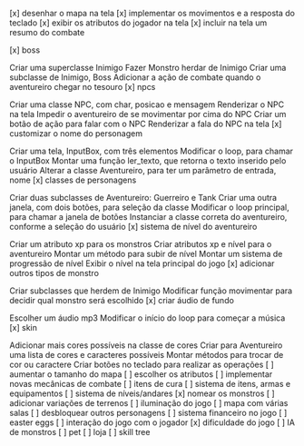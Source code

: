 [x] desenhar o mapa na tela 
[x] implementar os movimentos e a resposta do teclado 
[x] exibir os atributos do jogador na tela 
[x] incluir na tela um resumo do combate

[x] boss

Criar uma superclasse Inimigo
Fazer Monstro herdar de Inimigo
Criar uma subclasse de Inimigo, Boss
Adicionar a ação de combate quando o aventureiro chegar no tesouro
[x] npcs

Criar uma classe NPC, com char, posicao e mensagem
Renderizar o NPC na tela
Impedir o aventureiro de se movimentar por cima do NPC
Criar um botão de ação para falar com o NPC
Renderizar a fala do NPC na tela
[x] customizar o nome do personagem

Criar uma tela, InputBox, com três elementos
Modificar o loop, para chamar o InputBox
Montar uma função ler_texto, que retorna o texto inserido pelo usuário
Alterar a classe Aventureiro, para ter um parâmetro de entrada, nome
[x] classes de personagens

Criar duas subclasses de Aventureiro: Guerreiro e Tank
Criar uma outra janela, com dois botões, para seleção da classe
Modificar o loop principal, para chamar a janela de botões
Instanciar a classe correta do aventureiro, conforme a seleção do usuário
[x] sistema de nível do aventureiro

Criar um atributo xp para os monstros
Criar atributos xp e nível para o aventureiro
Montar um método para subir de nível
Montar um sistema de progressão de nível
Exibir o nível na tela principal do jogo
[x] adicionar outros tipos de monstro

Criar subclasses que herdem de Inimigo
Modificar função movimentar para decidir qual monstro será escolhido
[x] criar áudio de fundo

Escolher um áudio mp3
Modificar o início do loop para começar a música
[x] skin

Adicionar mais cores possíveis na classe de cores
Criar para Aventureiro uma lista de cores e caracteres possíveis
Montar métodos para trocar de cor ou caractere
Criar botões no teclado para realizar as operações
[ ] aumentar o tamanho do mapa 
[ ] escolher os atributos 
[ ] implementar novas mecânicas de combate 
[ ] itens de cura 
[ ] sistema de itens, armas e equipamentos 
[ ] sistema de níveis/andares 
[x] nomear os monstros 
[ ] adicionar variações de terrenos 
[ ] iluminação do jogo 
[ ] mapa com várias salas 
[ ] desbloquear outros personagens 
[ ] sistema financeiro no jogo 
[ ] easter eggs 
[ ] interação do jogo com o jogador 
[x] dificuldade do jogo 
[ ] IA de monstros 
[ ] pet 
[ ] loja 
[ ] skill tree